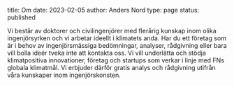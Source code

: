 title: Om
date: 2023-02-05
author: Anders Nord
type: page
status: published

Vi består av doktorer och civilingenjörer med flerårig kunskap inom olika
ingenjörsyrken och vi arbetar ideellt i klimatets anda. Har du ett företag
som är i behov av ingenjörsmässiga bedömningar, analyser, rådgivning eller
bara vill bolla ideér tveka inte att kontakta oss. Vi vill underlätta och
stödja klimatpositiva innovationer, företag och startups som verkar i linje
med FNs globala klimatmål. Vi erbjuder därför gratis analys och rådgivning
utifrån våra kunskaper inom ingenjörskonsten.

